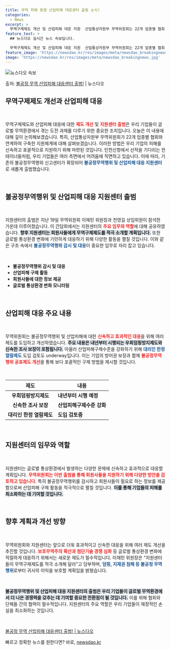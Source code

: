 ```yaml
---
title: 무역 피해 동향 산업피해 대응센터 출범 소식!
categories:
  - News
excerpt: >
  무역구제제도 개선 및 산업피해 대응 지원  산업통상자원부 무역위원회는 22개 업종별 협회·단체와 협력하여 우…
feature_text: >
  ## 뉴스다오 실시간 뉴스 속보입니다.

  무역구제제도 개선 및 산업피해 대응 지원  산업통상자원부 무역위원회는 22개 업종별 협회·단체와 협력하여 우…
feature_image: 'https://newsdao.kr/res/images/meta/newsdao_breakingnews.jpg'
image: 'https://newsdao.kr/res/images/meta/newsdao_breakingnews.jpg'
---
```


![뉴스다오 속보](https://newsdao.kr/res/images/meta/newsdao_breakingnews.jpg)

<p>출처: <a href="https://newsdao.kr/4936" rel="dofollow">불공정 무역 산업피해 대응센터 출범!</a> | 뉴스다오</p>

<h2 data-ke-size="size26">무역구제제도 개선과 산업피해 대응</h2>

<p data-ke-size="size16">&nbsp;</p>

무역구제제도와 산업피해 대응에 대한 <b><span style="color: #ee2323;">제도 개선</span></b> 및 <b><span style="color: #ee2323;">지원센터 출범</span></b>은 우리 기업들이 글로벌 무역환경에서 겪는 도전 과제를 다루기 위한 중요한 조치입니다. 오늘은 이 내용에 대해 깊이 논의해보겠습니다. 특히, 산업통상자원부 무역위원회가 22개 업종별 협회와 연계하여 구축한 지원체계에 대해 살펴보겠습니다. 이러한 방법은 우리 기업의 피해를 신속하고 포괄적으로 지원하기 위해 마련된 것입니다. 인천신항에서 선적을 기다리는 컨테이너들처럼, 우리 기업들은 여러 측면에서 어려움에 직면하고 있습니다. 이에 따라, 기존의 불공정무역행위 신고센터가 확장되어 <b><span style="color: #1a5490;">불공정무역행위 및 산업피해 대응 지원센터</span></b>로 새롭게 출범했습니다. 

<p data-ke-size="size16">&nbsp;</p>

<h2 data-ke-size="size26">불공정무역행위 및 산업피해 대응 지원센터 출범</h2>

<p data-ke-size="size16">&nbsp;</p>

지원센터의 출범은 지난 19일 무역위원회 이재민 위원장과 천영길 상임위원이 참석한 가운데 이루어졌습니다. 이 간담회에서는 지원센터의 <b><span style="color: #ee2323;">주요 임무와 역할</span></b>에 대해 공유하였습니다. <b><span style="background-color: #21538527;">향후 지원센터는 회원사들에게 무역구제제도를 적극 소개할 계획입니다.</span></b> 또한 글로벌 통상환경 변화에 기민하게 대응하기 위해 다양한 활동을 펼칠 것입니다. 이와 같은 구조 속에서 <b><span style="color: #1a5490;">불공정무역행위 감시 및 대응</span></b>이 중요한 임무로 자리 잡고 있습니다.

<p data-ke-size="size16">&nbsp;</p>

<ul>
    <li><b>불공정무역행위 감시 및 대응</b></li>
    <li><b>산업피해 구제 활동</b></li>
    <li><b>회원사들에 대한 정보 제공</b></li>
    <li><b>글로벌 통상환경 변화 모니터링</b></li>
</ul>

<p data-ke-size="size16">&nbsp;</p>

<h2 data-ke-size="size26">산업피해 대응 주요 내용</h2>

<p data-ke-size="size16">&nbsp;</p>

무역위원회는 불공정무역행위 및 산업피해에 대한 <b><span style="color: #ee2323;">신속하고 효과적인 대응</span></b>을 위해 여러 제도를 도입하고 개선하였습니다. <b><span style="background-color: #21538527;">주요 내용은 내년부터 시행되는 우회덤핑방지제도와 신속한 조사 보장이 포함됩니다.</span></b> 아울러 산업피해구제수준을 강화하기 위해 <b><span style="color: #1a5490;">대리인 한정 열람제도</span></b> 도입 검토도 underway입니다. 이는 기업의 방어권 보장과 함께 <b><span style="color: #ee2323;">불공정무역행위 공표제도 개선</span></b>을 통해 보다 포괄적인 구제 방법을 제시할 것입니다.

<p data-ke-size="size16">&nbsp;</p>

<table>
    <thead>
        <tr>
            <th><b>제도</b></th>
            <th><b>내용</b></th>
        </tr>
    </thead>
    <tbody>
        <tr>
            <td style="text-align: center; height: 17px;"><b>우회덤핑방지제도</b></td>
            <td><b>내년부터 시행 예정</b></td>
        </tr>
        <tr>
            <td style="text-align: center; height: 17px;"><b>신속한 조사 보장</b></td>
            <td><b>산업피해구제수준 강화</b></td>
        </tr>
        <tr>
            <td style="text-align: center; height: 17px;"><b>대리인 한정 열람제도</b></td>
            <td><b>도입 검토중</b></td>
        </tr>
    </tbody>
</table>

<p data-ke-size="size16">&nbsp;</p>

<h2 data-ke-size="size26">지원센터의 임무와 역할</h2>

<p data-ke-size="size16">&nbsp;</p>

지원센터는 글로벌 통상환경에서 발생하는 다양한 문제에 신속하고 효과적으로 대응할 계획입니다. <b><span style="color: #ee2323;">무역위원회는 이번 출범을 통해 회원사들을 지원하기 위해 다양한 방안을 검토하고 있습니다.</span></b> 특히 불공정무역행위를 감시하고 회원사들이 필요로 하는 정보를 제공함으로써 산업피해 구제 활동을 적극적으로 펼칠 것입니다. <b><span style="background-color: #21538527;">이를 통해 기업들의 피해를 최소화하는 데 기여할 것입니다.</span></b>

<p data-ke-size="size16">&nbsp;</p>

<h2 data-ke-size="size26">향후 계획과 개선 방향</h2>

<p data-ke-size="size16">&nbsp;</p>

무역위원회와 지원센터는 앞으로 더욱 효과적이고 신속한 대응을 위해 여러 제도 개선을 추진할 것입니다. <b><span style="color: #ee2323;">보호무역주의 확산과 첨단기술 경쟁 심화</span></b> 등 글로벌 통상환경 변화에 적절하게 대응하기 위해서는 새로운 제도가 필수적입니다. 이재민 위원장은 "지원센터들이 무역구제제도를 적극 소개해 달라"고 당부하며, <b><span style="color: #1a5490;">덤핑, 지재권 침해 등 불공정 무역행위</span></b>로부터 귀사의 이익을 보호할 계획임을 밝혔습니다.

<p data-ke-size="size16">&nbsp;</p>

<b><span style="background-color: #21538527;">불공정무역행위 및 산업피해 대응 지원센터의 출범은 우리 기업들이 글로벌 무역환경에서 더 나은 경쟁력을 갖추는 데 기여할 중요한 전환점이 될 것입니다.</span></b> 이를 위해 협회와 단체들 간의 협력이 필수적입니다. 지원센터의 주요 역할은 우리 기업들이 재정적인 손실을 최소화하는 것입니다. 

<p data-ke-size="size16">&nbsp;</p>

<a href="https://newsdao.kr/4936">불공정 무역 산업피해 대응센터 출범! | 뉴스다오</a> 

빠르고 정확한 뉴스를 원한다면? 바로, <a href="https://newsdao.kr" rel="dofollow">newsdao.kr</a>


